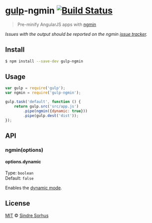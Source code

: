 # [gulp](http://gulpjs.com)-ngmin [![Build Status](https://travis-ci.org/sindresorhus/gulp-ngmin.svg?branch=master)](https://travis-ci.org/sindresorhus/gulp-ngmin)

> Pre-minify AngularJS apps with [ngmin](https://github.com/btford/ngmin)

*Issues with the output should be reported on the ngmin [issue tracker](https://github.com/btford/ngmin/issues).*


## Install

```bash
$ npm install --save-dev gulp-ngmin
```


## Usage

```js
var gulp = require('gulp');
var ngmin = require('gulp-ngmin');

gulp.task('default', function () {
	return gulp.src('src/app.js')
		.pipe(ngmin({dynamic: true}))
		.pipe(gulp.dest('dist'));
});
```


## API

### ngmin(options)

#### options.dynamic

Type: `boolean`  
Default: `false`

Enables the [dynamic mode](https://github.com/btford/ngmin#dynamic-mode).


## License

[MIT](http://opensource.org/licenses/MIT) © [Sindre Sorhus](http://sindresorhus.com)

